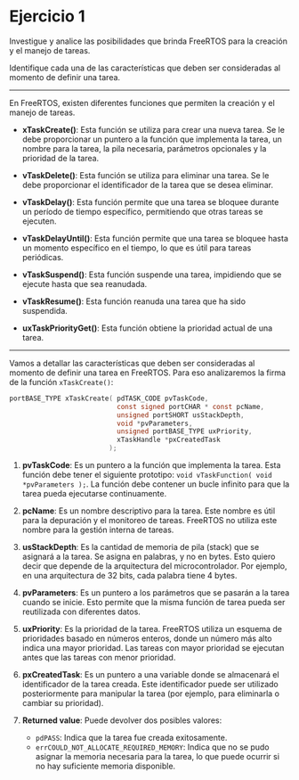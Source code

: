 # Ejercicio 1

Investigue y analice las posibilidades que brinda FreeRTOS para la creación y el manejo
de tareas.

Identifique cada una de las características que deben ser consideradas al momento de
definir una tarea.

---

En FreeRTOS, existen diferentes funciones que permiten la creación y el manejo de tareas.

- **xTaskCreate()**: Esta función se utiliza para crear una nueva tarea. Se le debe proporcionar un puntero a la función que implementa la tarea, un nombre para la tarea, la pila necesaria, parámetros opcionales y la prioridad de la tarea.

- **vTaskDelete()**: Esta función se utiliza para eliminar una tarea. Se le debe proporcionar el identificador de la tarea que se desea eliminar.

- **vTaskDelay()**: Esta función permite que una tarea se bloquee durante un período de tiempo específico, permitiendo que otras tareas se ejecuten.

- **vTaskDelayUntil()**: Esta función permite que una tarea se bloquee hasta un momento específico en el tiempo, lo que es útil para tareas periódicas.

- **vTaskSuspend()**: Esta función suspende una tarea, impidiendo que se ejecute hasta que sea reanudada.

- **vTaskResume()**: Esta función reanuda una tarea que ha sido suspendida.

- **uxTaskPriorityGet()**: Esta función obtiene la prioridad actual de una tarea.

---

Vamos a detallar las características que deben ser consideradas al momento de definir una tarea en FreeRTOS. Para eso analizaremos la firma de la función `xTaskCreate()`:

```c
portBASE_TYPE xTaskCreate( pdTASK_CODE pvTaskCode,
                           const signed portCHAR * const pcName,
                           unsigned portSHORT usStackDepth,
                           void *pvParameters,
                           unsigned portBASE_TYPE uxPriority,
                           xTaskHandle *pxCreatedTask
                         );
```

1. **pvTaskCode**: Es un puntero a la función que implementa la tarea. Esta función debe tener el siguiente prototipo: `void vTaskFunction( void *pvParameters );`. La función debe contener un bucle infinito para que la tarea pueda ejecutarse continuamente.

2. **pcName**: Es un nombre descriptivo para la tarea. Este nombre es útil para la depuración y el monitoreo de tareas. FreeRTOS no utiliza este nombre para la gestión interna de tareas.

3. **usStackDepth**: Es la cantidad de memoria de pila (stack) que se asignará a la tarea. Se asigna en palabras, y no en bytes. Esto quiero decir que depende de la arquitectura del microcontrolador. Por ejemplo, en una arquitectura de 32 bits, cada palabra tiene 4 bytes.

4. **pvParameters**: Es un puntero a los parámetros que se pasarán a la tarea cuando se inicie. Esto permite que la misma función de tarea pueda ser reutilizada con diferentes datos.

5. **uxPriority**: Es la prioridad de la tarea. FreeRTOS utiliza un esquema de prioridades basado en números enteros, donde un número más alto indica una mayor prioridad. Las tareas con mayor prioridad se ejecutan antes que las tareas con menor prioridad.

6. **pxCreatedTask**: Es un puntero a una variable donde se almacenará el identificador de la tarea creada. Este identificador puede ser utilizado posteriormente para manipular la tarea (por ejemplo, para eliminarla o cambiar su prioridad).

7. **Returned value**: Puede devolver dos posibles valores:
    - `pdPASS`: Indica que la tarea fue creada exitosamente.
    - `errCOULD_NOT_ALLOCATE_REQUIRED_MEMORY`: Indica que no se pudo asignar la memoria necesaria para la tarea, lo que puede ocurrir si no hay suficiente memoria disponible.
